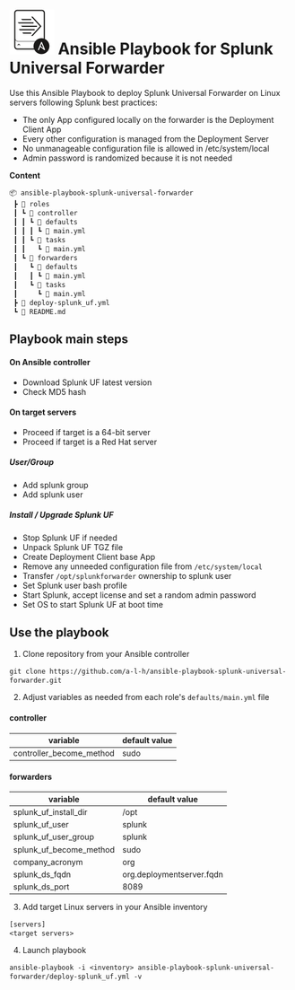 # ![](logo.svg) Ansible Playbook for Splunk Universal Forwarder

Use this Ansible Playbook to deploy Splunk Universal Forwarder on Linux servers following Splunk best practices:

- The only App configured locally on the forwarder is the Deployment Client App
- Every other configuration is managed from the Deployment Server
- No unmanageable configuration file is allowed in /etc/system/local
- Admin password is randomized because it is not needed

**Content**
```
📦 ansible-playbook-splunk-universal-forwarder
 ┣ 📂 roles
 ┃ ┗ 📂 controller
 ┃ ┃ ┗ 📂 defaults
 ┃ ┃ ┃ ┗ 📜 main.yml
 ┃ ┃ ┗ 📂 tasks
 ┃ ┃   ┗ 📜 main.yml
 ┃ ┗ 📂 forwarders
 ┃   ┗ 📂 defaults
 ┃   ┃ ┗ 📜 main.yml
 ┃   ┗ 📂 tasks
 ┃     ┗ 📜 main.yml
 ┣ 📜 deploy-splunk_uf.yml
 ┗ 📜 README.md
 ```

## Playbook main steps

#### On Ansible controller

- Download Splunk UF latest version
- Check MD5 hash

#### On target servers

- Proceed if target is a 64-bit server
- Proceed if target is a Red Hat server

##### User/Group

- Add splunk group
- Add splunk user

##### Install / Upgrade Splunk UF

- Stop Splunk UF if needed
- Unpack Splunk UF TGZ file
- Create Deployment Client base App
- Remove any unneeded configuration file from `/etc/system/local`
- Transfer `/opt/splunkforwarder` ownership to splunk user
- Set Splunk user bash profile
- Start Splunk, accept license and set a random admin password
- Set OS to start Splunk UF at boot time

## Use the playbook

1. Clone repository from your Ansible controller

```
git clone https://github.com/a-l-h/ansible-playbook-splunk-universal-forwarder.git
```

2. Adjust variables as needed from each role's `defaults/main.yml` file

#### controller

| variable                 | default value             |
|-                         |-                          |
| controller_become_method | sudo                      |

#### forwarders

| variable                 | default value             |
|-                         |-                          |
| splunk_uf_install_dir    | /opt                      |
| splunk_uf_user           | splunk                    |
| splunk_uf_user_group     | splunk                    |
| splunk_uf_become_method  | sudo                      |
| company_acronym          | org                       |
| splunk_ds_fqdn           | org.deploymentserver.fqdn |
| splunk_ds_port           | 8089                      |

3. Add target Linux servers in your Ansible inventory

```
[servers]
<target servers>
```

4. Launch playbook

```
ansible-playbook -i <inventory> ansible-playbook-splunk-universal-forwarder/deploy-splunk_uf.yml -v
```

